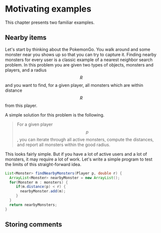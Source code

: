 # Motivating examples

This chapter presents two familiar examples.

## Nearby items

Let's start by thinking about the PokemonGo.  You walk around and some monster near you shows up so that you can try to capture it.  Finding nearby monsters for every user is a classic example of a nearest neighbor search problem.  In this problem you are given two types of objects, monsters and players, and a radius $$R$$ and you want to find, for a given player, all monsters which are within distance $$R$$ from this player.

A simple solution for this problem is the following.

> For a given player $$p$$, you can iterate through all active monsters, compute the distances, and report all monsters within the good radius.

This looks fairly simple.  But if you have a lot of active users and a lot of monsters, it may require a lot of work.  Let's write a simple program to test the limits of this straight-forward idea.

```java
List<Monster> findNearbyMonsters(Player p, double r) {
  ArrayList<Monster> nearbyMonster = new ArrayList();
  for(Monster m : monsters) {
     if(m.distance(p) < r) {
       nearbyMonster.add(m);
     }
  }
  return nearbyMonsters;
}
```


## Storing comments
